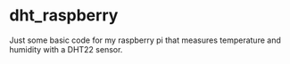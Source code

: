 # dht_raspberry
Just some basic code for my raspberry pi that measures temperature and humidity with a DHT22 sensor.
